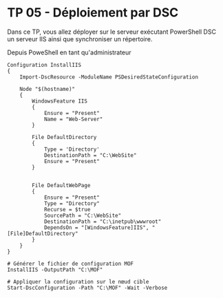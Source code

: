 # TP 05 - Déploiement par DSC

Dans ce TP, vous allez déployer sur le serveur exécutant PowerShell DSC un serveur IIS ainsi que synchroniser un répertoire.

Depuis PoweShell en tant qu'administrateur

```
Configuration InstallIIS
{
    Import-DscResource -ModuleName PSDesiredStateConfiguration
    
    Node "$(hostname)"
    {
        WindowsFeature IIS
        {
            Ensure = "Present"
            Name = "Web-Server"
        }

        File DefaultDirectory
        {
            Type = 'Directory'
            DestinationPath = "C:\WebSite"
            Ensure = "Present"
        }


        File DefaultWebPage
        {
            Ensure = "Present"
            Type = "Directory"
            Recurse = $true
            SourcePath = "C:\WebSite"
            DestinationPath = "C:\inetpub\wwwroot"
            DependsOn = "[WindowsFeature]IIS", "[File]DefaultDirectory"
        }
    }
}

# Générer le fichier de configuration MOF
InstallIIS -OutputPath "C:\MOF"

# Appliquer la configuration sur le nœud cible
Start-DscConfiguration -Path "C:\MOF" -Wait -Verbose
```
